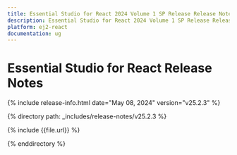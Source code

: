 ```yaml
---
title: Essential Studio for React 2024 Volume 1 SP Release Release Notes  
description: Essential Studio for React 2024 Volume 1 SP Release Release Notes  
platform: ej2-react
documentation: ug
---
```


# Essential Studio for React  Release Notes  

{% include release-info.html date="May 08, 2024"  version="v25.2.3" %}

{% directory path: _includes/release-notes/v25.2.3 %}

{% include {{file.url}} %}

{% enddirectory %}